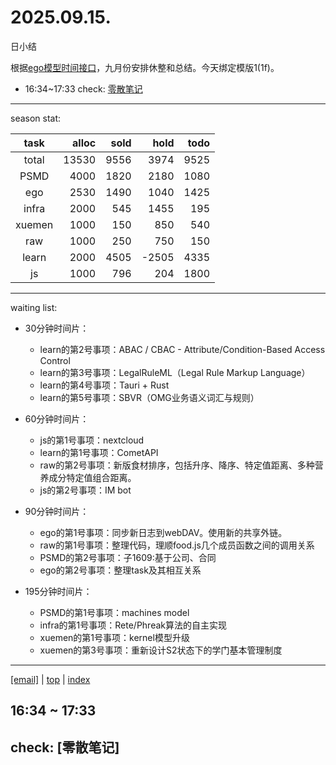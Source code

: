 # 2025.09.15.
日小结

<a id="top"></a>
根据[ego模型时间接口](https://gitee.com/hyg/blog/blob/master/timeflow.md)，九月份安排休整和总结。今天绑定模版1(1f)。

<a id="index"></a>
- 16:34~17:33	check: [零散笔记](#20250915163400)

---
season stat:

| task | alloc | sold | hold | todo |
| :---: | ---: | ---: | ---: | ---: |
| total | 13530 | 9556 | 3974 | 9525 |
| PSMD | 4000 | 1820 | 2180 | 1080 |
| ego | 2530 | 1490 | 1040 | 1425 |
| infra | 2000 | 545 | 1455 | 195 |
| xuemen | 1000 | 150 | 850 | 540 |
| raw | 1000 | 250 | 750 | 150 |
| learn | 2000 | 4505 | -2505 | 4335 |
| js | 1000 | 796 | 204 | 1800 |

---
waiting list:


- 30分钟时间片：
  - learn的第2号事项：ABAC / CBAC - Attribute/Condition-Based Access Control
  - learn的第3号事项：LegalRuleML（Legal Rule Markup Language）
  - learn的第4号事项：Tauri + Rust
  - learn的第5号事项：SBVR（OMG业务语义词汇与规则）

- 60分钟时间片：
  - js的第1号事项：nextcloud
  - learn的第1号事项：CometAPI
  - raw的第2号事项：新版食材排序，包括升序、降序、特定值距离、多种营养成分特定值组合距离。
  - js的第2号事项：IM bot

- 90分钟时间片：
  - ego的第1号事项：同步新日志到webDAV。使用新的共享外链。
  - raw的第1号事项：整理代码，理顺food.js几个成员函数之间的调用关系
  - PSMD的第2号事项：子1609:基于公司、合同
  - ego的第2号事项：整理task及其相互关系

- 195分钟时间片：
  - PSMD的第1号事项：machines model
  - infra的第1号事项：Rete/Phreak算法的自主实现
  - xuemen的第1号事项：kernel模型升级
  - xuemen的第3号事项：重新设计S2状态下的学门基本管理制度

---
<a href="mailto:huangyg@mars22.com?subject=关于2025.09.15.[无名任务]任务&body=日期: 2025.09.15.%0D%0A序号: 5%0D%0A手稿:../../draft/2025/20250915.01.md%0D%0A---请勿修改邮件主题及以上内容 从下一行开始写您的想法---%0D%0A">[email]</a> | [top](#top) | [index](#index)
<a id="20250915163400"></a>
## 16:34 ~ 17:33
## check: [零散笔记]

